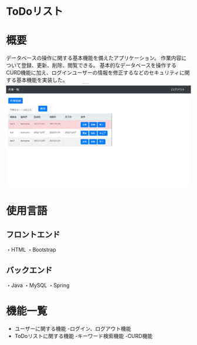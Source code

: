 # ToDoリスト
 
# 概要
 
データベースの操作に関する基本機能を備えたアプリケーション。
作業内容について登録、更新、削除、閲覧できる。
基本的なデータベースを操作するCURD機能に加え、ログインユーザーの情報を修正するなどのセキュリティに関する基本機能を実装した。
![サンプル画像](/ToDoList/Todoリスト参考画像.png)
 
# 使用言語
 
## フロントエンド

・HTML
・Bootstrap

## バックエンド

・Java
・MySQL
・Spring
 
# 機能一覧
 
- ユーザーに関する機能
  -ログイン、ログアウト機能
- ToDoリストに関する機能
  -キーワード検索機能
  -CURD機能
